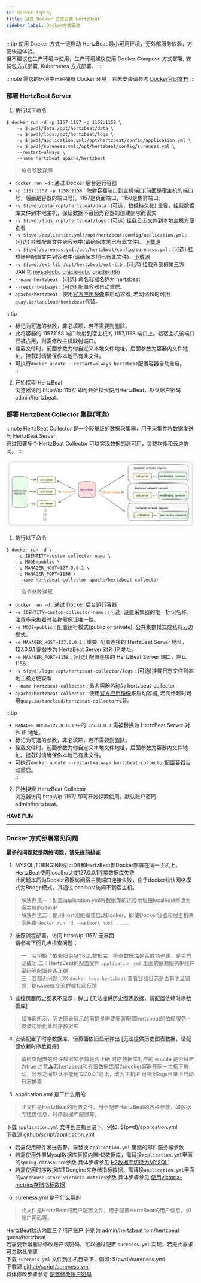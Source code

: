 ```yaml
---
id: docker-deploy  
title: 通过 Docker 方式安装 HertzBeat    
sidebar_label: Docker方式安装
---
```


:::tip
使用 Docker 方式一键启动 HertzBeat 最小可用环境，无外部服务依赖，方便快速体验。  
但不建议在生产环境中使用，生产环境建议使用 Docker Compose 方式部署, 安装包方式部署, Kubernetes 方式部署。
:::

:::note
需您的环境中已经拥有 Docker 环境，若未安装请参考 [Docker官网文档](https://docs.docker.com/get-docker/)
:::

### 部署 HertzBeat Server

1. 执行以下命令

```shell
$ docker run -d -p 1157:1157 -p 1158:1158 \
    -v $(pwd)/data:/opt/hertzbeat/data \
    -v $(pwd)/logs:/opt/hertzbeat/logs \
    -v $(pwd)/application.yml:/opt/hertzbeat/config/application.yml \
    -v $(pwd)/sureness.yml:/opt/hertzbeat/config/sureness.yml \
    --restart=always \
    --name hertzbeat apache/hertzbeat
```

> 命令参数详解

- `docker run -d` : 通过 Docker 后台运行容器
- `-p 1157:1157 -p 1158:1158`  : 映射容器端口到主机端口(前面是宿主机的端口号，后面是容器的端口号)。1157是页面端口，1158是集群端口。
- `-v $(pwd)/data:/opt/hertzbeat/data` : (可选，数据持久化) 重要，挂载数据库文件到本地主机，保证数据不会因为容器的创建删除而丢失
- `-v $(pwd)/logs:/opt/hertzbeat/logs` : (可选) 挂载日志文件到本地主机方便查看
- `-v $(pwd)/application.yml:/opt/hertzbeat/config/application.yml`  : (可选) 挂载配置文件到容器中(请确保本地已有此文件)。[下载源](https://github.com/apache/hertzbeat/raw/master/script/application.yml)
- `-v $(pwd)/sureness.yml:/opt/hertzbeat/config/sureness.yml`  : (可选) 挂载账户配置文件到容器中(请确保本地已有此文件)。[下载源](https://github.com/apache/hertzbeat/raw/master/script/sureness.yml)
- `-v $(pwd)/ext-lib:/opt/hertzbeat/ext-lib`  : (可选) 挂载外部的第三方 JAR 包 [mysql-jdbc](https://dev.mysql.com/get/Downloads/Connector-J/mysql-connector-java-8.0.25.zip) [oracle-jdbc](https://download.oracle.com/otn-pub/otn_software/jdbc/234/ojdbc8.jar) [oracle-i18n](https://repo.mavenlibs.com/maven/com/oracle/database/nls/orai18n/21.5.0.0/orai18n-21.5.0.0.jar)
- `--name hertzbeat` : (可选) 命名容器名称为 hertzbeat
- `--restart=always` : (可选) 配置容器自动重启。
- `apache/hertzbeat` : 使用[官方应用镜像](https://hub.docker.com/r/apache/hertzbeat)来启动容器, 若网络超时可用`quay.io/tancloud/hertzbeat`代替。

:::tip
- 标记为可选的参数，非必填项，若不需要则删除。
- 此将容器的 1157,1158 端口映射到宿主机的 1157,1158 端口上。若宿主机该端口已被占用，则需修改主机映射端口。   
- 挂载文件时，前面参数为你自定义本地文件地址，后面参数为容器内文件地址。挂载时请确保你本地已有此文件。   
- 可执行```docker update --restart=always hertzbeat```配置容器自动重启。   
:::

2. 开始探索 HertzBeat  
   浏览器访问 http://ip:1157/ 即可开始探索使用HertzBeat，默认账户密码 admin/hertzbeat。

### 部署 HertzBeat Collector 集群(可选)

:::note
HertzBeat Collector 是一个轻量级的数据采集器，用于采集并将数据发送到 HertzBeat Server。  
通过部署多个 HertzBeat Collector 可以实现数据的高可用，负载均衡和云边协同。
:::

![hertzbeat](/img/docs/cluster-arch.png)

1. 执行以下命令

```shell
$ docker run -d \
    -e IDENTITY=custom-collector-name \
    -e MODE=public \
    -e MANAGER_HOST=127.0.0.1 \
    -e MANAGER_PORT=1158 \
    --name hertzbeat-collector apache/hertzbeat-collector
```

> 命令参数详解

- `docker run -d` : 通过 Docker 后台运行容器
- `-e IDENTITY=custom-collector-name`  : (可选) 设置采集器的唯一标识名称。注意多采集器时名称需保证唯一性。
- `-e MODE=public` : 配置运行模式(public or private), 公共集群模式或私有云边模式。
- `-e MANAGER_HOST=127.0.0.1` : 重要, 配置连接的 HertzBeat Server 地址，127.0.0.1 需替换为 HertzBeat Server 对外 IP 地址。
- `-e MANAGER_PORT=1158` :  (可选) 配置连接的 HertzBeat Server 端口，默认 1158.
- `-v $(pwd)/logs:/opt/hertzbeat-collector/logs` : (可选)挂载日志文件到本地主机方便查看
- `--name hertzbeat-collector` : 命名容器名称为 hertzbeat-collector
- `apache/hertzbeat-collector` : 使用[官方应用镜像](https://hub.docker.com/r/apache/hertzbeat-collector)来启动容器, 若网络超时可用`quay.io/tancloud/hertzbeat-collector`代替。

:::tip
- `MANAGER_HOST=127.0.0.1` 中的 `127.0.0.1` 需被替换为 HertzBeat Server 对外 IP 地址。
- 标记为可选的参数，非必填项，若不需要则删除。
- 挂载文件时，前面参数为你自定义本地文件地址，后面参数为容器内文件地址。挂载时请确保你本地已有此文件。
- 可执行```docker update --restart=always hertzbeat-collector```配置容器自动重启。   
:::

2. 开始探索 HertzBeat Collector  
   浏览器访问 http://ip:1157/ 即可开始探索使用，默认账户密码 admin/hertzbeat。

**HAVE FUN**

---- 

### Docker 方式部署常见问题

**最多的问题就是网络问题，请先提前排查**

1. MYSQL,TDENGINE或IotDB和HertzBeat都Docker部署在同一主机上，HertzBeat使用localhost或127.0.0.1连接数据库失败    
   此问题本质为Docker容器访问宿主机端口连接失败，由于docker默认网络模式为Bridge模式，其通过localhost访问不到宿主机。

> 解决办法一：配置application.yml将数据库的连接地址由localhost修改为宿主机的对外IP     
> 解决办法二：使用Host网络模式启动Docker，即使Docker容器和宿主机共享网络 `docker run -d --network host .....`

2. 按照流程部署，访问 http://ip:1157/ 无界面   
   请参考下面几点排查问题：

> 一：若切换了依赖服务MYSQL数据库，排查数据库是否成功创建，是否启动成功
> 二：HertzBeat的配置文件 `application.yml` 里面的依赖服务IP账户密码等配置是否正确  
> 三：若都无问题可以 `docker logs hertzbeat` 查看容器日志是否有明显错误，提issue或交流群或社区反馈

3. 监控页面历史图表不显示，弹出 [无法提供历史图表数据，请配置依赖时序数据库]

> 如弹窗所示，历史图表展示的前提是需要安装配置hertzbeat的依赖服务 -
> 安装初始化此时序数据库

4. 安装配置了时序数据库，但页面依旧显示弹出 [无法提供历史图表数据，请配置依赖时序数据库]

> 请检查配置的时许数据库参数是否正确
> 时序数据库对应的 enable 是否设置为true
> 注意⚠️若hertzbeat和外置数据库都为docker容器在同一主机下启动，容器之间默认不能用127.0.0.1通讯，改为主机IP
> 可根据logs目录下启动日志排查

5. application.yml 是干什么用的

> 此文件是HertzBeat的配置文件，用于配置HertzBeat的各种参数，如数据库连接信息，时序数据库配置等。

下载 `application.yml` 文件到主机目录下，例如: $(pwd)/application.yml   
下载源 [github/script/application.yml](https://github.com/apache/hertzbeat/raw/master/script/application.yml)   
- 若需使用邮件发送告警，需替换 `application.yml` 里面的邮件服务器参数
- 若需使用外置Mysql数据库替换内置H2数据库，需替换`application.yml`里面的`spring.datasource`参数 具体步骤参见 [H2数据库切换为MYSQL](mysql-change)）
- 若需使用时序数据库TDengine来存储指标数据，需替换`application.yml`里面的`warehouse.store.victoria-metrics`参数 具体步骤参见 [使用victoria-metrics存储指标数据](victoria-metrics-init)

6. sureness.yml 是干什么用的

> 此文件是HertzBeat的用户配置文件，用于配置HertzBeat的用户信息，如账户密码等。

HertzBeat默认内置三个用户账户,分别为 admin/hertzbeat tom/hertzbeat guest/hertzbeat      
若需要新增删除修改账户或密码，可以通过配置 `sureness.yml` 实现，若无此需求可忽略此步骤    
下载 `sureness.yml` 文件到主机目录下，例如: $(pwd)/sureness.yml    
下载源 [github/script/sureness.yml](https://github.com/apache/hertzbeat/raw/master/script/sureness.yml)       
具体修改步骤参考 [配置修改账户密码](account-modify)
